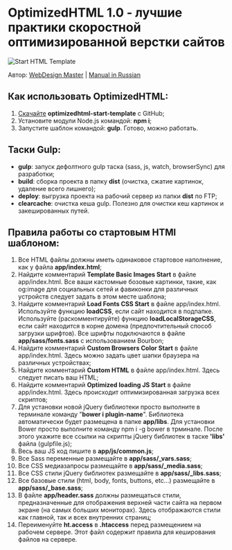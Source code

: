 <h1>OptimizedHTML 1.0 - лучшие практики скоростной оптимизированной верстки сайтов</h1>

<p>
	<img src="http://agragregra.github.io/github-images/optimized-html-github-poster.jpg" alt="Start HTML Template">
</p>

<p>Автор: <a href="http://webdesign-master.ru" target="_blank">WebDesign Master</a> | <a href="http://webdesign-master.ru/blog/tools/2016-08-19-optimizedhtml.html" target="_blank">Manual in Russian</a></p>

<h2>Как использовать OptimizedHTML:</h2>

<ol>
	<li><a href="https://github.com/agragregra/optimizedhtml-start-template/archive/master.zip">Скачайте</a> <strong>optimizedhtml-start-template</strong> с GitHub;</li>
	<li>Установите модули Node.js командой: <strong>npm i</strong>;</li>
	<li>Запустите шаблон командой: <strong>gulp</strong>. Готово, можно работать.</li>
</ol>

<h2>Таски Gulp:</h2>

<ul>
	<li><strong>gulp</strong>: запуск дефолтного gulp таска (sass, js, watch, browserSync) для разработки;</li>
	<li><strong>build</strong>: сборка проекта в папку <strong>dist</strong> (очистка, сжатие картинок, удаление всего лишнего);</li>
	<li><strong>deploy</strong>: выгрузка проекта на рабочий сервер из папки <strong>dist</strong> по FTP;</li>
	<li><strong>clearcache</strong>: очистка кеша gulp. Полезно для очистки кеш картинок и закешированных путей.</li>
</ul>

<h2>Правила работы со стартовым HTMl шаблоном:</h2>

<ol>
	<li>Все HTML файлы должны иметь одинаковое стартовое наполнение, как у файла <strong>app/index.html</strong>;</li>
	<li>Найдите комментарий <strong>Template Basic Images Start</strong> в файле app/index.html. Все ваши кастомные бозовые картинки, такие, как og:image для социальных сетей и фавиконки для различных устройств следует задать в этом месте шаблона;</li>
	<li>Найдите комментарий <strong>Load Fonts CSS Start</strong> в файле app/index.html. Используйте функцию <strong>loadCSS</strong>, если сайт находится в подпапке. Используйте (раскомментируйте) функцию <strong>loadLocalStorageCSS</strong>, если сайт находится в корне домена (предпочтительный способ загрузки шрифтов). Все шрифты подключаются в файле <strong>app/sass/fonts.sass</strong> с использованием Bourbon;</li>
	<li>Найдите комментарий <strong>Custom Browsers Color Start</strong> в файле app/index.html. Здесь можно задать цвет шапки браузера на различных устройствах;</li>
	<li>Найдите комментарий <strong>Custom HTML</strong> в файле app/index.html. Здесь следует писать ваш HTML;</li>
	<li>Найдите комментарий <strong>Optimized loading JS Start</strong> в файле app/index.html. Здесь происходит оптимизированная загрузка всех скриптов;</li>
	<li>Для установки новой jQuery библиотеки просто выполните в терминале команду "<strong>bower i plugin-name</strong>". Библиотека автоматически будет размещена в папке <strong>app/libs</strong>. Для установки Bower просто выполните команду npm i -g bower в трминале. После этого укажите все ссылки на скрипты jQuery библиотек в таске <strong>'libs'</strong> файла (gulpfile.js);</li>
	<li>Весь ваш JS код пишите в <strong>app/js/common.js</strong>;</li>
	<li>Все Sass переменные размещайте в <strong>app/sass/_vars.sass</strong>;</li>
	<li>Все CSS медиазапросы размещайте в <strong>app/sass/_media.sass</strong>;</li>
	<li>Все CSS стили jQuery библиотек размещайте в <strong>app/sass/_libs.sass</strong>;</li>
	<li>Все базовые стили (html, body, fonts, buttons, etc...) размещайте в <strong>app/sass/_base.sass</strong>;</li>
	<li>В файле <strong>app/header.sass</strong> должны размещаться стили, предназначенные для отображения верхней части сайта на первом экране (на самых больших мониторах). Здесь отображаются стили как главной, так и всех внутренних страниц;</li>
	<li>Переименуйте <strong>ht.access</strong> в <strong>.htaccess</strong> перед размещением на рабочем сервере. Этот файл содержит правила для кеширования файлов на сервере.</li>
</ol>
